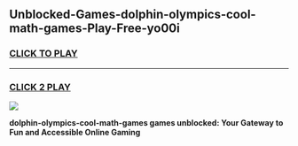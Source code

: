 
## Unblocked-Games-dolphin-olympics-cool-math-games-Play-Free-yo00i
<h3>
<a href="https://premium76.site?title=dolphin-olympics-cool-math-games&ref=23A">CLICK TO PLAY</a></h3>
<hr>

<h3>
<a href="https://premium76.site?title=dolphin-olympics-cool-math-games&ref=23A">CLICK 2 PLAY</a>
  
</h3>

<a href="https://premium76.site?title=dolphin-olympics-cool-math-games&ref=23A"><img src="https://clearcache.store/games.png"></a>


**dolphin-olympics-cool-math-games games unblocked: Your Gateway to Fun and Accessible Online Gaming**
